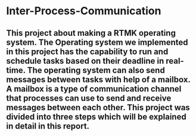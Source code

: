 # Inter-Process-Communication
## This project about making a RTMK operating system. The Operating system we implemented in this project has the capability to run and schedule tasks based on their deadline in real-time. The operating system can also send messages between tasks with help of a mailbox. A mailbox is a type of communication channel that processes can use to send and receive messages between each other. This project was divided into three steps which will be explained in detail in this report.  

